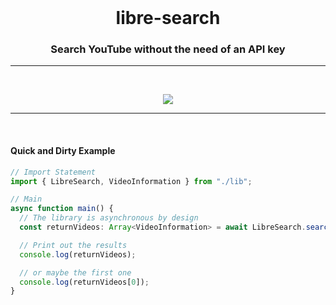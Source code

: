 <!-- Move text down -->
<br>

<!-- Header -->
<h1 align="center">libre-search</h1>

<!-- Subheading -->
<h3 align="center">Search YouTube without the need of an API key</h3>

---

<!-- Move text down -->
<br>

<!-- Image -->
<p align="center"> <img src="https://pbs.twimg.com/media/Fz8BgqDaMAAINd-?format=jpg&name=4096x4096"> </p>

---

<!-- Move text down -->
<br>

<h4 align="left">Quick and Dirty Example</h4>

```ts
// Import Statement
import { LibreSearch, VideoInformation } from "./lib";

// Main
async function main() {
  // The library is asynchronous by design
  const returnVideos: Array<VideoInformation> = await LibreSearch.search("Vylet Pony Hush!");

  // Print out the results
  console.log(returnVideos);

  // or maybe the first one
  console.log(returnVideos[0]);
}
```
